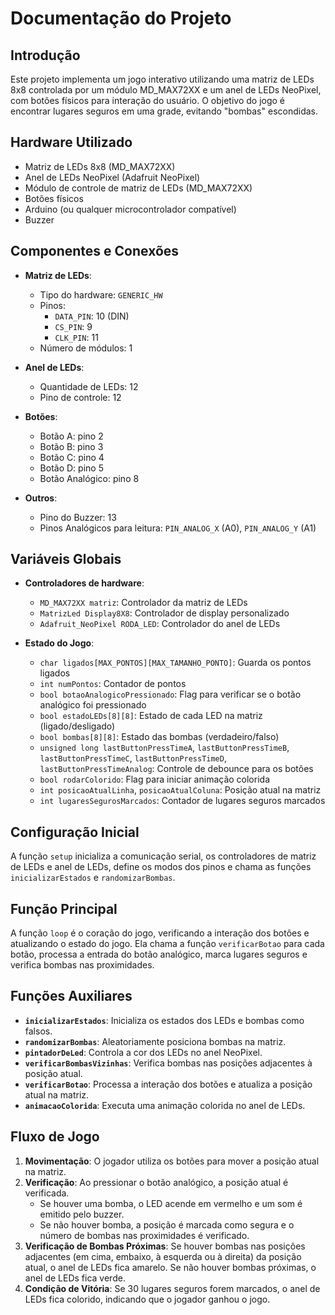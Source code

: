 
# Documentação do Projeto

## Introdução
Este projeto implementa um jogo interativo utilizando uma matriz de LEDs 8x8 controlada por um módulo MD_MAX72XX e um anel de LEDs NeoPixel, com botões físicos para interação do usuário. O objetivo do jogo é encontrar lugares seguros em uma grade, evitando "bombas" escondidas.

## Hardware Utilizado
- Matriz de LEDs 8x8 (MD_MAX72XX)
- Anel de LEDs NeoPixel (Adafruit NeoPixel)
- Módulo de controle de matriz de LEDs (MD_MAX72XX)
- Botões físicos
- Arduino (ou qualquer microcontrolador compatível)
- Buzzer

## Componentes e Conexões
- **Matriz de LEDs**:
  - Tipo do hardware: `GENERIC_HW`
  - Pinos:
    - `DATA_PIN`: 10 (DIN)
    - `CS_PIN`: 9
    - `CLK_PIN`: 11
  - Número de módulos: 1

- **Anel de LEDs**:
  - Quantidade de LEDs: 12
  - Pino de controle: 12

- **Botões**:
  - Botão A: pino 2
  - Botão B: pino 3
  - Botão C: pino 4
  - Botão D: pino 5
  - Botão Analógico: pino 8

- **Outros**:
  - Pino do Buzzer: 13
  - Pinos Analógicos para leitura: `PIN_ANALOG_X` (A0), `PIN_ANALOG_Y` (A1)

## Variáveis Globais
- **Controladores de hardware**:
  - `MD_MAX72XX matriz`: Controlador da matriz de LEDs
  - `MatrizLed Display8X8`: Controlador de display personalizado
  - `Adafruit_NeoPixel RODA_LED`: Controlador do anel de LEDs

- **Estado do Jogo**:
  - `char ligados[MAX_PONTOS][MAX_TAMANHO_PONTO]`: Guarda os pontos ligados
  - `int numPontos`: Contador de pontos
  - `bool botaoAnalogicoPressionado`: Flag para verificar se o botão analógico foi pressionado
  - `bool estadoLEDs[8][8]`: Estado de cada LED na matriz (ligado/desligado)
  - `bool bombas[8][8]`: Estado das bombas (verdadeiro/falso)
  - `unsigned long lastButtonPressTimeA`, `lastButtonPressTimeB`, `lastButtonPressTimeC`, `lastButtonPressTimeD`, `lastButtonPressTimeAnalog`: Controle de debounce para os botões
  - `bool rodarColorido`: Flag para iniciar animação colorida
  - `int posicaoAtualLinha`, `posicaoAtualColuna`: Posição atual na matriz
  - `int lugaresSegurosMarcados`: Contador de lugares seguros marcados

## Configuração Inicial
A função `setup` inicializa a comunicação serial, os controladores de matriz de LEDs e anel de LEDs, define os modos dos pinos e chama as funções `inicializarEstados` e `randomizarBombas`.

## Função Principal
A função `loop` é o coração do jogo, verificando a interação dos botões e atualizando o estado do jogo. Ela chama a função `verificarBotao` para cada botão, processa a entrada do botão analógico, marca lugares seguros e verifica bombas nas proximidades.

## Funções Auxiliares
- **`inicializarEstados`**: Inicializa os estados dos LEDs e bombas como falsos.
- **`randomizarBombas`**: Aleatoriamente posiciona bombas na matriz.
- **`pintadorDeLed`**: Controla a cor dos LEDs no anel NeoPixel.
- **`verificarBombasVizinhas`**: Verifica bombas nas posições adjacentes à posição atual.
- **`verificarBotao`**: Processa a interação dos botões e atualiza a posição atual na matriz.
- **`animacaoColorida`**: Executa uma animação colorida no anel de LEDs.

## Fluxo de Jogo
1. **Movimentação**: O jogador utiliza os botões para mover a posição atual na matriz.
2. **Verificação**: Ao pressionar o botão analógico, a posição atual é verificada.
   - Se houver uma bomba, o LED acende em vermelho e um som é emitido pelo buzzer.
   - Se não houver bomba, a posição é marcada como segura e o número de bombas nas proximidades é verificado.
3. **Verificação de Bombas Próximas**: Se houver bombas nas posições adjacentes (em cima, embaixo, à esquerda ou à direita) da posição atual, o anel de LEDs fica amarelo. Se não houver bombas próximas, o anel de LEDs fica verde.
4. **Condição de Vitória**: Se 30 lugares seguros forem marcados, o anel de LEDs fica colorido, indicando que o jogador ganhou o jogo.
